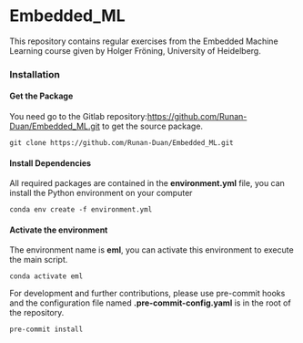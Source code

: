 # Embedded_ML
This repository contains regular exercises from the Embedded Machine Learning course given by Holger Fröning, University of Heidelberg.



### Installation

#### Get the Package

You need go to the Gitlab repository:https://github.com/Runan-Duan/Embedded_ML.git to get the source package.

```
git clone https://github.com/Runan-Duan/Embedded_ML.git
```

#### Install Dependencies

All required packages are contained in the **environment.yml** file, you can install the Python environment on your computer

```
conda env create -f environment.yml
```

#### Activate the environment

The environment name is **eml**, you can activate this environment to execute the main script.

```
conda activate eml
```

For development and further contributions, please use pre-commit hooks
and the configuration file named  **.pre-commit-config.yaml** is in the root of the repository.

```
pre-commit install
```
